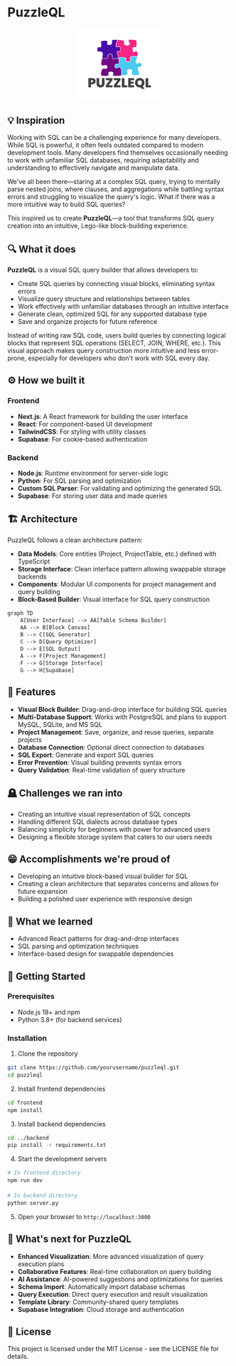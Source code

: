 # PuzzleQL

<p align="center">
  <img src="frontend/public/puzzleql-transparent.png" alt="PuzzleQL Logo" width="200"/>
</p>

## 💡 Inspiration

Working with SQL can be a challenging experience for many developers. While SQL is powerful, it often feels outdated compared to modern development tools. Many developers find themselves occasionally needing to work with unfamiliar SQL databases, requiring adaptability and understanding to effectively navigate and manipulate data.

We've all been there—staring at a complex SQL query, trying to mentally parse nested joins, where clauses, and aggregations while battling syntax errors and struggling to visualize the query's logic. What if there was a more intuitive way to build SQL queries?

This inspired us to create **PuzzleQL**—a tool that transforms SQL query creation into an intuitive, Lego-like block-building experience.

## 🔍 What it does

**PuzzleQL** is a visual SQL query builder that allows developers to:

- Create SQL queries by connecting visual blocks, eliminating syntax errors
- Visualize query structure and relationships between tables
- Work effectively with unfamiliar databases through an intuitive interface
- Generate clean, optimized SQL for any supported database type
- Save and organize projects for future reference

Instead of writing raw SQL code, users build queries by connecting logical blocks that represent SQL operations (SELECT, JOIN, WHERE, etc.). This visual approach makes query construction more intuitive and less error-prone, especially for developers who don't work with SQL every day.

## ⚙️ How we built it

### Frontend

- **Next.js**: A React framework for building the user interface
- **React**: For component-based UI development
- **TailwindCSS**: For styling with utility classes
- **Supabase**: For cookie-based authentication

### Backend

- **Node.js**: Runtime environment for server-side logic
- **Python**: For SQL parsing and optimization
- **Custom SQL Parser**: For validating and optimizing the generated SQL
- **Supabase**: For storing user data and made queries

## 🏗️ Architecture

PuzzleQL follows a clean architecture pattern:

- **Data Models**: Core entities (Project, ProjectTable, etc.) defined with TypeScript
- **Storage Interface**: Clean interface pattern allowing swappable storage backends
- **Components**: Modular UI components for project management and query building
- **Block-Based Builder**: Visual interface for SQL query construction

```mermaid
graph TD
    A[User Interface] --> AA[Table Schema Builder]
    AA --> B[Block Canvas]
    B --> C[SQL Generator]
    C --> D[Query Optimizer]
    D --> E[SQL Output]
    A --> F[Project Management]
    F --> G[Storage Interface]
    G --> H[Supabase]
```

## 🔧 Features

- **Visual Block Builder**: Drag-and-drop interface for building SQL queries
- **Multi-Database Support**: Works with PostgreSQL and plans to support MySQL, SQLite, and MS SQL
- **Project Management**: Save, organize, and reuse queries, separate projects
- **Database Connection**: Optional direct connection to databases
- **SQL Export**: Generate and export SQL queries
- **Error Prevention**: Visual building prevents syntax errors
- **Query Validation**: Real-time validation of query structure

## 🪦 Challenges we ran into

- Creating an intuitive visual representation of SQL concepts
- Handling different SQL dialects across database types
- Balancing simplicity for beginners with power for advanced users
- Designing a flexible storage system that caters to our users needs

## 😁 Accomplishments we're proud of

- Developing an intuitive block-based visual builder for SQL
- Creating a clean architecture that separates concerns and allows for future expansion
- Building a polished user experience with responsive design

## 📖 What we learned

- Advanced React patterns for drag-and-drop interfaces
- SQL parsing and optimization techniques
- Interface-based design for swappable dependencies

## 🚀 Getting Started

### Prerequisites

- Node.js 18+ and npm
- Python 3.8+ (for backend services)

### Installation

1. Clone the repository
```bash
git clone https://github.com/yourusername/puzzleql.git
cd puzzleql
```

2. Install frontend dependencies
```bash
cd frontend
npm install
```

3. Install backend dependencies
```bash
cd ../backend
pip install -r requirements.txt
```

4. Start the development servers
```bash
# In frontend directory
npm run dev

# In backend directory
python server.py
```

5. Open your browser to `http://localhost:3000`

## 🤔 What's next for PuzzleQL

- **Enhanced Visualization**: More advanced visualization of query execution plans
- **Collaborative Features**: Real-time collaboration on query building
- **AI Assistance**: AI-powered suggestions and optimizations for queries
- **Schema Import**: Automatically import database schemas
- **Query Execution**: Direct query execution and result visualization
- **Template Library**: Community-shared query templates
- **Supabase Integration**: Cloud storage and authentication

## 📄 License

This project is licensed under the MIT License - see the LICENSE file for details.